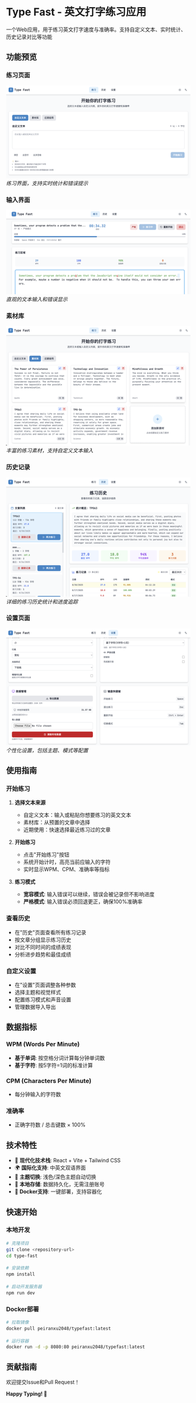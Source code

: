 # Type Fast - 英文打字练习应用

一个Web应用，用于练习英文打字速度与准确率。支持自定义文本、实时统计、历史记录对比等功能

## 功能预览

### 练习页面
![练习页面](public/practice.png)
*练习界面，支持实时统计和错误提示*

### 输入界面
![输入界面](public/input.png)
*直观的文本输入和错误显示*

### 素材库
![素材库](public/samples.png)
*丰富的练习素材，支持自定义文本输入*

### 历史记录
![历史记录](public/history.png)
*详细的练习历史统计和进度追踪*

### 设置页面
![设置页面](public/setting.png)
*个性化设置，包括主题、模式等配置*

## 使用指南

### 开始练习

1. **选择文本来源**
   - 自定义文本：输入或粘贴你想要练习的英文文本
   - 素材库：从预置的文章中选择
   - 近期使用：快速选择最近练习过的文章

2. **开始练习**
   - 点击"开始练习"按钮
   - 系统开始计时，高亮当前应输入的字符
   - 实时显示WPM、CPM、准确率等指标

3. **练习模式**
   - **宽容模式**: 输入错误可以继续，错误会被记录但不影响进度
   - **严格模式**: 输入错误必须回退更正，确保100%准确率

### 查看历史

- 在"历史"页面查看所有练习记录
- 按文章分组显示练习历史
- 对比不同时间的成绩表现
- 分析进步趋势和最佳成绩

### 自定义设置

- 在"设置"页面调整各种参数
- 选择主题和视觉样式
- 配置练习模式和声音设置
- 管理数据导入导出

## 数据指标

### WPM (Words Per Minute)
- **基于单词**: 按空格分词计算每分钟单词数
- **基于字符**: 按5字符=1词的标准计算

### CPM (Characters Per Minute)
- 每分钟输入的字符数

### 准确率
- 正确字符数 / 总击键数 × 100%

## 技术特性

- 🚀 **现代化技术栈**: React + Vite + Tailwind CSS
- 🌍 **国际化支持**: 中英文双语界面
- 🎨 **主题切换**: 浅色/深色主题自动切换
- 💾 **本地存储**: 数据持久化，无需注册账号
- 🐳 **Docker支持**: 一键部署，支持容器化

## 快速开始

### 本地开发
```bash
# 克隆项目
git clone <repository-url>
cd type-fast

# 安装依赖
npm install

# 启动开发服务器
npm run dev
```

### Docker部署
```bash
# 拉取镜像
docker pull peiranxu2048/typefast:latest

# 运行容器
docker run -d -p 8080:80 peiranxu2048/typefast:latest
```

## 贡献指南

欢迎提交Issue和Pull Request！

**Happy Typing! 🚀**
